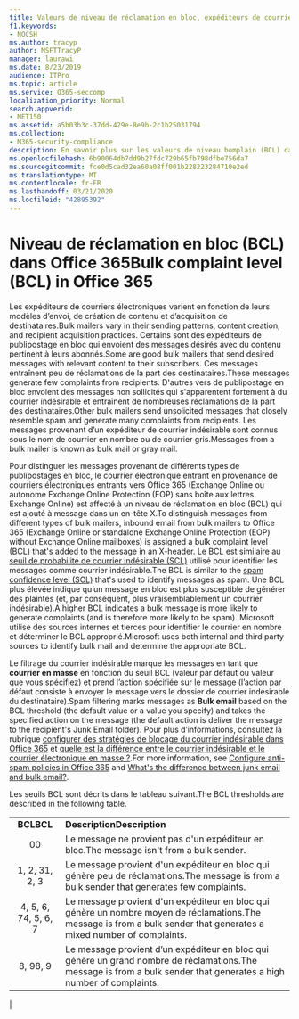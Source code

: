 ```yaml
---
title: Valeurs de niveau de réclamation en bloc, expéditeurs de courrier indésirable, niveaux BCL, fonctionnement de BCL, indices BCL, courrier indésirable, en-tête de courrier indésirable, filtrage du courrier en nombre
f1.keywords:
- NOCSH
ms.author: tracyp
author: MSFTTracyP
manager: laurawi
ms.date: 8/23/2019
audience: ITPro
ms.topic: article
ms.service: O365-seccomp
localization_priority: Normal
search.appverid:
- MET150
ms.assetid: a5b03b3c-37dd-429e-8e9b-2c1b25031794
ms.collection:
- M365-security-compliance
description: En savoir plus sur les valeurs de niveau bomplain (BCL) dans Office 365.
ms.openlocfilehash: 6b90064db7dd9b27fdc729b65fb798dfbe756da7
ms.sourcegitcommit: fce0d5cad32ea60a08ff001b228223284710e2ed
ms.translationtype: MT
ms.contentlocale: fr-FR
ms.lasthandoff: 03/21/2020
ms.locfileid: "42895392"
---
```

# <a name="bulk-complaint-level-bcl-in-office-365"></a><span data-ttu-id="bf43b-103">Niveau de réclamation en bloc (BCL) dans Office 365</span><span class="sxs-lookup"><span data-stu-id="bf43b-103">Bulk complaint level (BCL) in Office 365</span></span>

<span data-ttu-id="bf43b-104">Les expéditeurs de courriers électroniques varient en fonction de leurs modèles d’envoi, de création de contenu et d’acquisition de destinataires.</span><span class="sxs-lookup"><span data-stu-id="bf43b-104">Bulk mailers vary in their sending patterns, content creation, and recipient acquisition practices.</span></span> <span data-ttu-id="bf43b-105">Certains sont des expéditeurs de publipostage en bloc qui envoient des messages désirés avec du contenu pertinent à leurs abonnés.</span><span class="sxs-lookup"><span data-stu-id="bf43b-105">Some are good bulk mailers that send desired messages with relevant content to their subscribers.</span></span> <span data-ttu-id="bf43b-106">Ces messages entraînent peu de réclamations de la part des destinataires.</span><span class="sxs-lookup"><span data-stu-id="bf43b-106">These messages generate few complaints from recipients.</span></span> <span data-ttu-id="bf43b-107">D'autres vers de publipostage en bloc envoient des messages non sollicités qui s'apparentent fortement à du courrier indésirable et entraînent de nombreuses réclamations de la part des destinataires.</span><span class="sxs-lookup"><span data-stu-id="bf43b-107">Other bulk mailers send unsolicited messages that closely resemble spam and generate many complaints from recipients.</span></span> <span data-ttu-id="bf43b-108">Les messages provenant d’un expéditeur de courrier indésirable sont connus sous le nom de courrier en nombre ou de courrier gris.</span><span class="sxs-lookup"><span data-stu-id="bf43b-108">Messages from a bulk mailer is known as bulk mail or gray mail.</span></span>

<span data-ttu-id="bf43b-109">Pour distinguer les messages provenant de différents types de publipostages en bloc, le courrier électronique entrant en provenance de courriers électroniques entrants vers Office 365 (Exchange Online ou autonome Exchange Online Protection (EOP) sans boîte aux lettres Exchange Online) est affecté à un niveau de réclamation en bloc (BCL) qui est ajouté à message dans un en-tête X.</span><span class="sxs-lookup"><span data-stu-id="bf43b-109">To distinguish messages from different types of bulk mailers, inbound email from bulk mailers to Office 365 (Exchange Online or standalone Exchange Online Protection (EOP) without Exchange Online mailboxes) is assigned a bulk complaint level (BCL) that's added to the message in an X-header.</span></span> <span data-ttu-id="bf43b-110">Le BCL est similaire au [seuil de probabilité de courrier indésirable (SCL)](spam-confidence-levels.md) utilisé pour identifier les messages comme courrier indésirable.</span><span class="sxs-lookup"><span data-stu-id="bf43b-110">The BCL is similar to the [spam confidence level (SCL)](spam-confidence-levels.md) that's used to identify messages as spam.</span></span> <span data-ttu-id="bf43b-111">Une BCL plus élevée indique qu’un message en bloc est plus susceptible de générer des plaintes (et, par conséquent, plus vraisemblablement un courrier indésirable).</span><span class="sxs-lookup"><span data-stu-id="bf43b-111">A higher BCL indicates a bulk message is more likely to generate complaints (and is therefore more likely to be spam).</span></span> <span data-ttu-id="bf43b-112">Microsoft utilise des sources internes et tierces pour identifier le courrier en nombre et déterminer le BCL approprié.</span><span class="sxs-lookup"><span data-stu-id="bf43b-112">Microsoft uses both internal and third party sources to identify bulk mail and determine the appropriate BCL.</span></span>

 <span data-ttu-id="bf43b-113">Le filtrage du courrier indésirable marque les messages en tant que **courrier en masse** en fonction du seuil BCL (valeur par défaut ou valeur que vous spécifiez) et prend l’action spécifiée sur le message (l’action par défaut consiste à envoyer le message vers le dossier de courrier indésirable du destinataire).</span><span class="sxs-lookup"><span data-stu-id="bf43b-113">Spam filtering marks messages as **Bulk email** based on the BCL threshold (the default value or a value you specify) and takes the specified action on the message (the default action is deliver the message to the recipient's Junk Email folder).</span></span> <span data-ttu-id="bf43b-114">Pour plus d’informations, consultez la rubrique [configurer des stratégies de blocage du courrier indésirable dans Office 365](configure-your-spam-filter-policies.md) et [quelle est la différence entre le courrier indésirable et le courrier électronique en masse ?](what-s-the-difference-between-junk-email-and-bulk-email.md).</span><span class="sxs-lookup"><span data-stu-id="bf43b-114">For more information, see [Configure anti-spam policies in Office 365](configure-your-spam-filter-policies.md) and [What's the difference between junk email and bulk email?](what-s-the-difference-between-junk-email-and-bulk-email.md).</span></span>

<span data-ttu-id="bf43b-115">Les seuils BCL sont décrits dans le tableau suivant.</span><span class="sxs-lookup"><span data-stu-id="bf43b-115">The BCL thresholds are described in the following table.</span></span>

|||
|:---:|---|
|<span data-ttu-id="bf43b-116">**BCL**</span><span class="sxs-lookup"><span data-stu-id="bf43b-116">**BCL**</span></span>|<span data-ttu-id="bf43b-117">**Description**</span><span class="sxs-lookup"><span data-stu-id="bf43b-117">**Description**</span></span>|
|<span data-ttu-id="bf43b-118">0</span><span class="sxs-lookup"><span data-stu-id="bf43b-118">0</span></span>|<span data-ttu-id="bf43b-119">Le message ne provient pas d'un expéditeur en bloc.</span><span class="sxs-lookup"><span data-stu-id="bf43b-119">The message isn't from a bulk sender.</span></span>|
|<span data-ttu-id="bf43b-120">1, 2, 3</span><span class="sxs-lookup"><span data-stu-id="bf43b-120">1, 2, 3</span></span>|<span data-ttu-id="bf43b-121">Le message provient d'un expéditeur en bloc qui génère peu de réclamations.</span><span class="sxs-lookup"><span data-stu-id="bf43b-121">The message is from a bulk sender that generates few complaints.</span></span>|
|<span data-ttu-id="bf43b-122">4, 5, 6, 7</span><span class="sxs-lookup"><span data-stu-id="bf43b-122">4, 5, 6, 7</span></span>|<span data-ttu-id="bf43b-123">Le message provient d'un expéditeur en bloc qui génère un nombre moyen de réclamations.</span><span class="sxs-lookup"><span data-stu-id="bf43b-123">The message is from a bulk sender that generates a mixed number of complaints.</span></span>|
|<span data-ttu-id="bf43b-124">8, 9</span><span class="sxs-lookup"><span data-stu-id="bf43b-124">8, 9</span></span>|<span data-ttu-id="bf43b-125">Le message provient d’un expéditeur en bloc qui génère un grand nombre de réclamations.</span><span class="sxs-lookup"><span data-stu-id="bf43b-125">The message is from a bulk sender that generates a high number of complaints.</span></span>|
|
